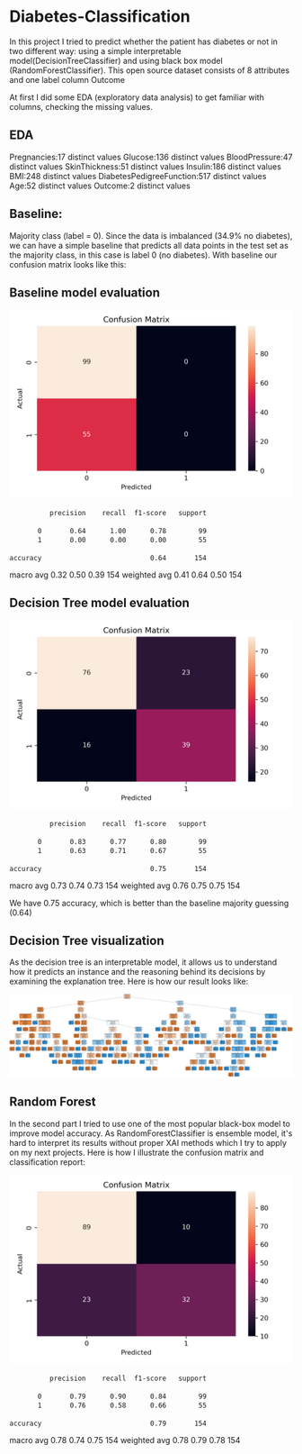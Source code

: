 # Diabetes-Classification
In this project I tried to predict whether the patient has diabetes or not in two different way: using a simple interpretable model(DecisionTreeClassifier) and using black box model (RandomForestClassifier). This open source dataset consists of 8 attributes and one label column Outcome

At first I did some EDA (exploratory data analysis) to get familiar with columns, checking the missing values.

## EDA
Pregnancies:17 distinct values
Glucose:136 distinct values
BloodPressure:47 distinct values
SkinThickness:51 distinct values
Insulin:186 distinct values
BMI:248 distinct values
DiabetesPedigreeFunction:517 distinct values
Age:52 distinct values
Outcome:2 distinct values

## Baseline: 
Majority class (label = 0). Since the data is imbalanced (34.9% no diabetes), we can have a simple baseline that predicts all data points in the test set as the majority class, in this case is label 0 (no diabetes). With baseline our confusion matrix looks like this:

## Baseline model evaluation

![Confusion Matrix](images/baseline_confusion_matrix.png)

              precision    recall  f1-score   support

           0       0.64      1.00      0.78        99
           1       0.00      0.00      0.00        55

    accuracy                           0.64       154
   macro avg       0.32      0.50      0.39       154
weighted avg       0.41      0.64      0.50       154


## Decision Tree model evaluation
![Confusion Matrix](images/dt_confusion_matrix.png)

              precision    recall  f1-score   support

           0       0.83      0.77      0.80        99
           1       0.63      0.71      0.67        55

    accuracy                           0.75       154
   macro avg       0.73      0.74      0.73       154
weighted avg       0.76      0.75      0.75       154

We have 0.75 accuracy, which is better than the baseline majority guessing (0.64)

## Decision Tree visualization
As the decision tree is an interpretable model, it allows us to understand how it predicts an instance and the reasoning behind its decisions by examining the explanation tree. Here is how our result looks like:

![Decision Tree](images/decision_tree.png)

## Random Forest
In the second part I tried to use one of the most popular black-box model to improve model accuracy. As RandomForestClassifier is ensemble model, it's hard to interpret its results without proper XAI methods which I try to apply on my next projects. Here is how I illustrate the confusion matrix and classification report:

![Confusion Matrix](images/rf_confusion_matrix.png)

              precision    recall  f1-score   support

           0       0.79      0.90      0.84        99
           1       0.76      0.58      0.66        55

    accuracy                           0.79       154
   macro avg       0.78      0.74      0.75       154
weighted avg       0.78      0.79      0.78       154
